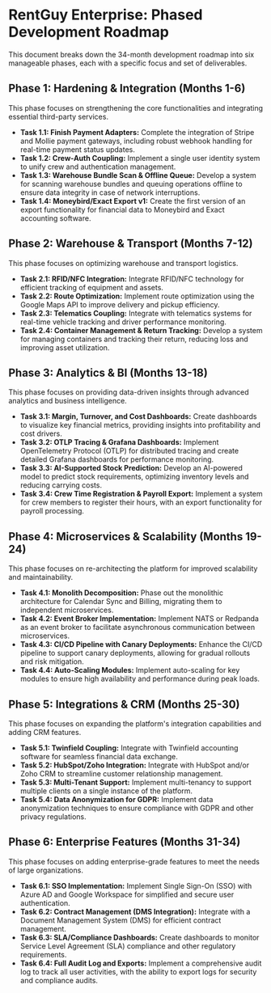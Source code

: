 # RentGuy Enterprise: Phased Development Roadmap

This document breaks down the 34-month development roadmap into six manageable phases, each with a specific focus and set of deliverables.

## Phase 1: Hardening & Integration (Months 1-6)

This phase focuses on strengthening the core functionalities and integrating essential third-party services.

*   **Task 1.1: Finish Payment Adapters:** Complete the integration of Stripe and Mollie payment gateways, including robust webhook handling for real-time payment status updates.
*   **Task 1.2: Crew-Auth Coupling:** Implement a single user identity system to unify crew and authentication management.
*   **Task 1.3: Warehouse Bundle Scan & Offline Queue:** Develop a system for scanning warehouse bundles and queuing operations offline to ensure data integrity in case of network interruptions.
*   **Task 1.4: Moneybird/Exact Export v1:** Create the first version of an export functionality for financial data to Moneybird and Exact accounting software.

## Phase 2: Warehouse & Transport (Months 7-12)

This phase focuses on optimizing warehouse and transport logistics.

*   **Task 2.1: RFID/NFC Integration:** Integrate RFID/NFC technology for efficient tracking of equipment and assets.
*   **Task 2.2: Route Optimization:** Implement route optimization using the Google Maps API to improve delivery and pickup efficiency.
*   **Task 2.3: Telematics Coupling:** Integrate with telematics systems for real-time vehicle tracking and driver performance monitoring.
*   **Task 2.4: Container Management & Return Tracking:** Develop a system for managing containers and tracking their return, reducing loss and improving asset utilization.

## Phase 3: Analytics & BI (Months 13-18)

This phase focuses on providing data-driven insights through advanced analytics and business intelligence.

*   **Task 3.1: Margin, Turnover, and Cost Dashboards:** Create dashboards to visualize key financial metrics, providing insights into profitability and cost drivers.
*   **Task 3.2: OTLP Tracing & Grafana Dashboards:** Implement OpenTelemetry Protocol (OTLP) for distributed tracing and create detailed Grafana dashboards for performance monitoring.
*   **Task 3.3: AI-Supported Stock Prediction:** Develop an AI-powered model to predict stock requirements, optimizing inventory levels and reducing carrying costs.
*   **Task 3.4: Crew Time Registration & Payroll Export:** Implement a system for crew members to register their hours, with an export functionality for payroll processing.

## Phase 4: Microservices & Scalability (Months 19-24)

This phase focuses on re-architecting the platform for improved scalability and maintainability.

*   **Task 4.1: Monolith Decomposition:** Phase out the monolithic architecture for Calendar Sync and Billing, migrating them to independent microservices.
*   **Task 4.2: Event Broker Implementation:** Implement NATS or Redpanda as an event broker to facilitate asynchronous communication between microservices.
*   **Task 4.3: CI/CD Pipeline with Canary Deployments:** Enhance the CI/CD pipeline to support canary deployments, allowing for gradual rollouts and risk mitigation.
*   **Task 4.4: Auto-Scaling Modules:** Implement auto-scaling for key modules to ensure high availability and performance during peak loads.

## Phase 5: Integrations & CRM (Months 25-30)

This phase focuses on expanding the platform's integration capabilities and adding CRM features.

*   **Task 5.1: Twinfield Coupling:** Integrate with Twinfield accounting software for seamless financial data exchange.
*   **Task 5.2: HubSpot/Zoho Integration:** Integrate with HubSpot and/or Zoho CRM to streamline customer relationship management.
*   **Task 5.3: Multi-Tenant Support:** Implement multi-tenancy to support multiple clients on a single instance of the platform.
*   **Task 5.4: Data Anonymization for GDPR:** Implement data anonymization techniques to ensure compliance with GDPR and other privacy regulations.

## Phase 6: Enterprise Features (Months 31-34)

This phase focuses on adding enterprise-grade features to meet the needs of large organizations.

*   **Task 6.1: SSO Implementation:** Implement Single Sign-On (SSO) with Azure AD and Google Workspace for simplified and secure user authentication.
*   **Task 6.2: Contract Management (DMS Integration):** Integrate with a Document Management System (DMS) for efficient contract management.
*   **Task 6.3: SLA/Compliance Dashboards:** Create dashboards to monitor Service Level Agreement (SLA) compliance and other regulatory requirements.
*   **Task 6.4: Full Audit Log and Exports:** Implement a comprehensive audit log to track all user activities, with the ability to export logs for security and compliance audits.

